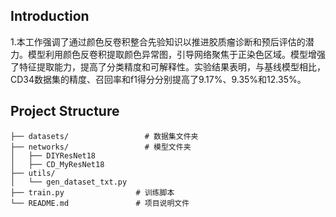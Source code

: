 ## Introduction
1.本工作强调了通过颜色反卷积整合先验知识以推进胶质瘤诊断和预后评估的潜力。模型利用颜色反卷积提取颜色异常图，引导网络聚焦于正染色区域。模型增强了特征提取能力，提高了分类精度和可解释性。实验结果表明，与基线模型相比，CD34数据集的精度、召回率和f1得分分别提高了9.17%、9.35%和12.35%。

## Project Structure

```
├── datasets/                 # 数据集文件夹
├── networks/                 # 模型文件夹
│   ├── DIYResNet18        
│   ├── CD_MyResNet18      
├── utils/
│   └── gen_dataset_txt.py
├── train.py             	# 训练脚本
└── README.md             	# 项目说明文件

```

